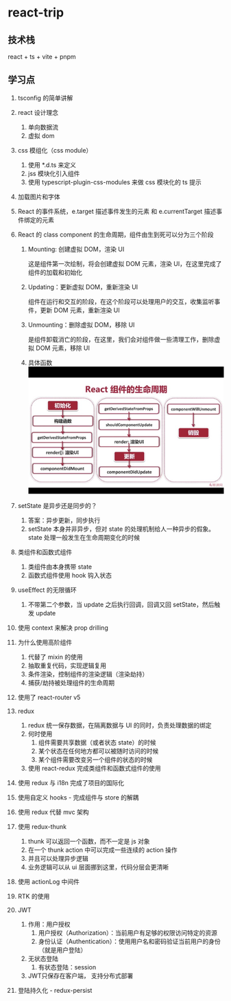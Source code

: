 # react-trip

## 技术栈

react + ts + vite + pnpm

## 学习点

1. tsconfig 的简单讲解
2. react 设计理念
   1. 单向数据流
   2. 虚拟 dom
3. css 模组化（css module）
   1. 使用 \*.d.ts 来定义
   2. jss 模块化引入组件
   3. 使用 typescript-plugin-css-modules 来做 css 模块化的 ts 提示
4. 加载图片和字体
5. React 的事件系统，e.target 描述事件发生的元素 和 e.currentTarget 描述事件绑定的元素
6. React 的 class component 的生命周期，组件由生到死可以分为三个阶段

   1. Mounting: 创建虚拟 DOM，渲染 UI

      这是组件第一次绘制，将会创建虚拟 DOM 元素，渲染 UI，在这里完成了组件的加载和初始化

   2. Updating：更新虚拟 DOM，重新渲染 UI

      组件在运行和交互的阶段，在这个阶段可以处理用户的交互，收集监听事件，更新 DOM 元素，重新渲染 UI

   3. Unmounting：删除虚拟 DOM，移除 UI

      是组件卸载消亡的阶段，在这里，我们会对组件做一些清理工作，删除虚拟 DOM 元素，移除 UI

   4. 具体函数
      ![alt生命周期](生命周期.jpeg)

7. setState 是异步还是同步的？
   1. 答案：异步更新，同步执行
   2. setState 本身并非异步，但对 state 的处理机制给人一种异步的假象。state 处理一般发生在生命周期变化的时候
8. 类组件和函数式组件
   1. 类组件由本身携带 state
   2. 函数式组件使用 hook 钩入状态
9. useEffect 的无限循环
   1. 不带第二个参数，当 update 之后执行回调，回调又回 setState，然后触发 update
10. 使用 context 来解决 prop drilling
11. 为什么使用高阶组件
    1. 代替了 mixin 的使用
    2. 抽取重复代码，实现逻辑复用
    3. 条件渲染，控制组件的渲染逻辑（渲染劫持）
    4. 捕获/劫持被处理组件的生命周期
12. 使用了 react-router v5
13. redux
    1. redux 统一保存数据，在隔离数据与 UI 的同时，负责处理数据的绑定
    2. 何时使用
       1. 组件需要共享数据（或者状态 state）的时候
       2. 某个状态在任何地方都可以被随时访问的时候
       3. 某个组件需要改变另一个组件的状态的时候
    3. 使用 react-redux 完成类组件和函数式组件的使用
14. 使用 redux 与 i18n 完成了项目的国际化
15. 使用自定义 hooks - 完成组件与 store 的解耦
16. 使用 redux 代替 mvc 架构
17. 使用 redux-thunk
    1. thunk 可以返回一个函数，而不一定是 js 对象
    2. 在一个 thunk action 中可以完成一些连续的 action 操作
    3. 并且可以处理异步逻辑
    4. 业务逻辑可以从 ui 层面挪到这里，代码分层会更清晰
18. 使用 actionLog 中间件
19. RTK 的使用
20. JWT
    1. 作用：用户授权
       1. 用户授权（Authorization）：当前用户有足够的权限访问特定的资源
       2. 身份认证（Authentication）：使用用户名和密码验证当前用户的身份（就是用户登陆）
    2. 无状态登陆
       1. 有状态登陆：session
    3. JWT只保存在客户端， 支持分布式部署
21. 登陆持久化 - redux-persist